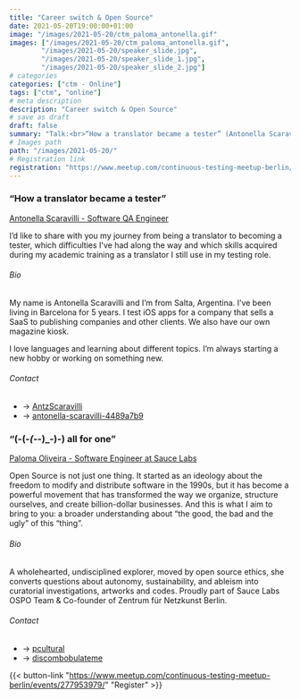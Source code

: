 ```yaml
---
title: "Career switch & Open Source"
date: 2021-05-20T19:00:00+01:00
image: "/images/2021-05-20/ctm_paloma_antonella.gif"
images: ["/images/2021-05-20/ctm_paloma_antonella.gif",
        "/images/2021-05-20/speaker_slide.jpg",
        "/images/2021-05-20/speaker_slide_1.jpg",
        "/images/2021-05-20/speaker_slide_2.jpg"]
# categories
categories: ["ctm - Online"]
tags: ["ctm", "online"]
# meta description
description: "Career switch & Open Source"
# save as draft
draft: false
summary: "Talk:<br>“How a translator became a tester” (Antonella Scaravilli)<br>“(-(-_(-_-)_-)-) all for one” (Paloma Oliveira)"
# Images path
path: "/images/2021-05-20/"
# Registration link
registration: "https://www.meetup.com/continuous-testing-meetup-berlin/events/277953979"
---
```


### “How a translator became a tester”
[Antonella Scaravilli - Software QA Engineer](https://www.linkedin.com/in/antonella-scaravilli-4489a7b9/)

I’d like to share with you my journey from being a translator to becoming a tester, 
which difficulties I've had along the way and which skills acquired during my academic 
training as a translator I still use in my testing role.

###### Bio
My name is Antonella Scaravilli and I’m from Salta, Argentina. I’ve been living in 
Barcelona for 5 years. I test iOS apps for a company that sells a SaaS to publishing 
companies and other clients. We also have our own magazine kiosk.

I love languages and learning about different topics. I’m always starting a new hobby 
or working on something new.


###### Contact
- <i class="fa fa-twitter"></i> -> [AntzScaravilli](https://twitter.com/AntzScaravilli)
- <i class="fa fa-linkedin"></i> -> [antonella-scaravilli-4489a7b9](https://www.linkedin.com/in/antonella-scaravilli-4489a7b9/)


### “(-(-_(-_-)_-)-) all for one”
[Paloma Oliveira - Software Engineer at Sauce Labs](https://www.linkedin.com/in/discombobulateme/)

Open Source is not just one thing. It started as an ideology about the freedom to modify 
and distribute software in the 1990s, but it has become a powerful movement that has 
transformed the way we organize, structure ourselves, and create billion-dollar 
businesses. And this is what I aim to bring to you: a broader understanding about 
“the good, the bad and the ugly” of this “thing”.

###### Bio
A wholehearted, undisciplined explorer, moved by open source ethics, she converts questions 
about autonomy, sustainability, and ableism into curatorial investigations, artworks and codes. 
Proudly part of Sauce Labs OSPO Team & Co-founder of Zentrum für Netzkunst Berlin.


###### Contact
- <i class="fa fa-twitter"></i> -> [pcultural](https://twitter.com/pcultural)
- <i class="fa fa-linkedin"></i> -> [discombobulateme](https://www.linkedin.com/in/discombobulateme/)


{{< button-link "https://www.meetup.com/continuous-testing-meetup-berlin/events/277953979/" "Register" >}}

